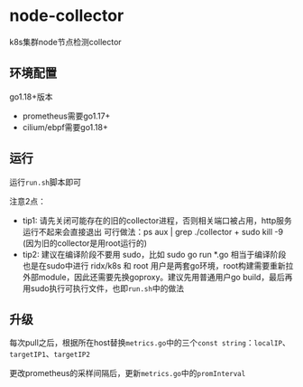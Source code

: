 # node-collector

k8s集群node节点检测collector

## 环境配置

go1.18+版本
* prometheus需要go1.17+
* cilium/ebpf需要go1.18+


## 运行

运行`run.sh`脚本即可

注意2点：

*   tip1: 请先关闭可能存在的旧的collector进程，否则相关端口被占用，http服务运行不起来会直接退出
    可行做法：ps aux | grep ./collector  + sudo kill -9 (因为旧的collector是用root运行的)
*   tip2: 建议在编译阶段不要用 sudo，比如 sudo go run *.go 相当于编译阶段也是在sudo中进行
    ridx/k8s 和 root 用户是两套go环境，root构建需要重新拉外部module，因此还需要先换goproxy。建议先用普通用户go build，最后再用sudo执行可执行文件，也即`run.sh`中的做法

## 升级

每次pull之后，根据所在host替换`metrics.go`中的三个`const string`：`localIP`、`targetIP1`、`targetIP2`

更改prometheus的采样间隔后，更新`metrics.go`中的`promInterval`